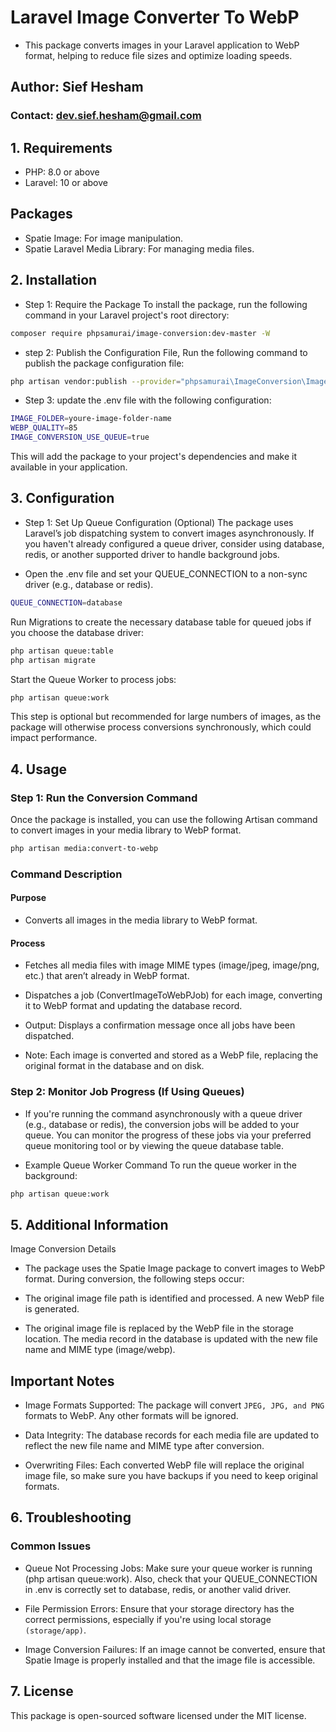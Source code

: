 # Laravel Image Converter To WebP

- This package converts images in your Laravel application to WebP format, helping to reduce file sizes and optimize loading speeds.

## Author: Sief Hesham

### Contact: <dev.sief.hesham@gmail.com>

## 1. Requirements

- PHP: 8.0 or above
- Laravel: 10 or above

## Packages

- Spatie Image: For image manipulation.
- Spatie Laravel Media Library: For managing media files.

## 2. Installation

- Step 1: Require the Package
To install the package, run the following command in your Laravel project's root directory:

```bash
composer require phpsamurai/image-conversion:dev-master -W
```

- step 2: Publish the Configuration File,
Run the following command to publish the package configuration file:

```bash
php artisan vendor:publish --provider="phpsamurai\ImageConversion\ImageConversionServiceProvider"
```

- Step 3: update the .env file with the following configuration:

```bash
IMAGE_FOLDER=youre-image-folder-name
WEBP_QUALITY=85
IMAGE_CONVERSION_USE_QUEUE=true
```


This will add the package to your project's dependencies and make it available in your application.

## 3. Configuration

- Step 1: Set Up Queue Configuration (Optional)
The package uses Laravel’s job dispatching system to convert images asynchronously. If you haven't already configured a queue driver, consider using database, redis, or another supported driver to handle background jobs.

- Open the .env file and set your QUEUE_CONNECTION to a non-sync driver (e.g., database or redis).

```bash
QUEUE_CONNECTION=database
```

Run Migrations to create the necessary database table for queued jobs if you choose the database driver:

```bash
php artisan queue:table
php artisan migrate
```

Start the Queue Worker to process jobs:

```bash
php artisan queue:work
```

This step is optional but recommended for large numbers of images, as the package will otherwise process conversions synchronously, which could impact performance.

## 4. Usage

### Step 1: Run the Conversion Command

Once the package is installed, you can use the following Artisan command to convert images in your media library to WebP format.

```bash
php artisan media:convert-to-webp
```

### Command Description

#### Purpose

- Converts all images in the media library to WebP format.

#### Process

- Fetches all media files with image MIME types (image/jpeg, image/png, etc.) that aren’t already in WebP format.

- Dispatches a job (ConvertImageToWebPJob) for each image, converting it to WebP format and updating the database record.

- Output: Displays a confirmation message once all jobs have been dispatched.

- Note: Each image is converted and stored as a WebP file, replacing the original format in the database and on disk.

### Step 2: Monitor Job Progress (If Using Queues)

- If you're running the command asynchronously with a queue driver (e.g., database or redis), the conversion jobs will be added to your queue. You can monitor the progress of these jobs via your preferred queue monitoring tool or by viewing the queue database table.

- Example Queue Worker Command To run the queue worker in the background:

```bash
php artisan queue:work
```

## 5. Additional Information

Image Conversion Details

- The package uses the Spatie Image package to convert images to WebP format. During conversion, the following steps occur:

- The original image file path is identified and processed.
A new WebP file is generated.

- The original image file is replaced by the WebP file in the storage location.
The media record in the database is updated with the new file name and MIME type (image/webp).

## Important Notes

- Image Formats Supported: The package will convert ``` JPEG, JPG, and PNG ``` formats to WebP. Any other formats will be ignored.

- Data Integrity: The database records for each media file are updated to reflect the new file name and MIME type after conversion.

- Overwriting Files: Each converted WebP file will replace the original image file, so make sure you have backups if you need to keep original formats.

## 6. Troubleshooting

### Common Issues

- Queue Not Processing Jobs: Make sure your queue worker is running (php artisan queue:work). Also, check that your QUEUE_CONNECTION in .env is correctly set to database, redis, or another valid driver.

- File Permission Errors: Ensure that your storage directory has the correct permissions, especially if you're using local storage ``` (storage/app) ```.

- Image Conversion Failures: If an image cannot be converted, ensure that Spatie Image is properly installed and that the image file is accessible.

## 7. License

This package is open-sourced software licensed under the MIT license.
